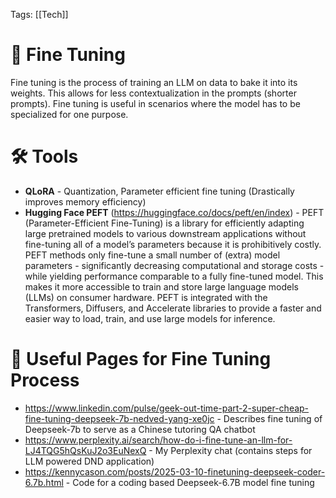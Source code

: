 Tags: [[Tech]]

# 🧠 Fine Tuning

Fine tuning is the process of training an LLM on data to bake it into its weights. This allows for less contextualization in the prompts (shorter prompts). Fine tuning is useful in scenarios where the model has to be specialized for one purpose. 

# 🛠️ Tools

- **QLoRA** - Quantization, Parameter efficient fine tuning (Drastically improves memory efficiency)
- **Hugging Face PEFT** (https://huggingface.co/docs/peft/en/index) - PEFT (Parameter-Efficient Fine-Tuning) is a library for efficiently adapting large pretrained models to various downstream applications without fine-tuning all of a model’s parameters because it is prohibitively costly. PEFT methods only fine-tune a small number of (extra) model parameters - significantly decreasing computational and storage costs - while yielding performance comparable to a fully fine-tuned model. This makes it more accessible to train and store large language models (LLMs) on consumer hardware. PEFT is integrated with the Transformers, Diffusers, and Accelerate libraries to provide a faster and easier way to load, train, and use large models for inference.

# 🔗 Useful Pages for Fine Tuning Process

- https://www.linkedin.com/pulse/geek-out-time-part-2-super-cheap-fine-tuning-deepseek-7b-nedved-yang-xe0jc - Describes fine tuning of Deepseek-7b to serve as a Chinese tutoring QA chatbot
- https://www.perplexity.ai/search/how-do-i-fine-tune-an-llm-for-LJ4TQG5hQsKuJ2o3EuNexQ - My Perplexity chat (contains steps for LLM powered DND application)
- https://kennycason.com/posts/2025-03-10-finetuning-deepseek-coder-6.7b.html - Code for a coding based Deepseek-6.7B model fine tuning